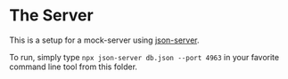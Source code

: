 # The Server

This is a setup for a mock-server using [json-server](https://github.com/typicode/json-server/).

To run, simply type `npx json-server db.json --port 4963` in your favorite command line tool from this folder.
